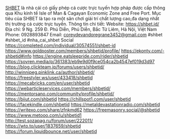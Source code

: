 <a href="https://shbet.id/">SHBET</a> là nhà cái có giấy phép cá cược trực tuyến hợp pháp được cấp thông qua Khu kinh tế Isle of Man & Cagayan Economic Zone and Free Port. Mục tiêu của SHBET là tạo ra một sân chơi giải trí chất lượng cao,đa dạng nhất thị trường cá cược trực tuyến.
Thông tin chi tiết:
Website: <a href="https://shbet.id/">https://shbet.id/</a>
Địa chỉ: 9 Ng. 259 Đ. Phú Diễn, Phú Diễn, Bắc Từ Liêm, Hà Nội, Việt Nam
Phone: 0928893847
Email: coreydevandoregrane3452@gmail.com
#shbet #shbet_id #nha_cai_shbet
Social
<a href="https://completed.com/individual/30574551/shbet-id">https://completed.com/individual/30574551/shbet-id</a>
<a href="https://www.goldposter.com/members/shbetid/profile/">https://www.goldposter.com/members/shbetid/profile/</a>
<a href="https://ekonty.com/-shbetid#info">https://ekonty.com/-shbetid#info</a>
<a href="https://engine.eatsleepride.com/rider/shbetid">https://engine.eatsleepride.com/rider/shbetid</a>
<a href="https://sovren.media/p/361383/eb9e9d0f9ce054ca2b4547ef019d3d97">https://sovren.media/p/361383/eb9e9d0f9ce054ca2b4547ef019d3d97</a>
<a href="https://blog.clickteam.jp/forums/users/shbetid/">https://blog.clickteam.jp/forums/users/shbetid/</a>
<a href="http://winnipeg.pinklink.ca/author/shbetid/">http://winnipeg.pinklink.ca/author/shbetid/</a>
<a href="https://freestyler.ws/user/433418/shbetid">https://freestyler.ws/user/433418/shbetid</a>
<a href="https://mecabricks.com/en/user/shbetid">https://mecabricks.com/en/user/shbetid</a>
<a href="https://webarticleservices.com/members/shbetid/">https://webarticleservices.com/members/shbetid/</a>
<a href="https://mentorsano.com/community/profile/shbetid/">https://mentorsano.com/community/profile/shbetid/</a>
<a href="https://biiut.com/shbetid">https://biiut.com/shbetid</a>
<a href="https://chillspot1.com/user/shbetid">https://chillspot1.com/user/shbetid</a>
<a href="https://facekindle.com/shbetid">https://facekindle.com/shbetid</a>
<a href="https://metaldevastationradio.com/shbetid">https://metaldevastationradio.com/shbetid</a>
<a href="https://writexo.com/share/zfnkmd62">https://writexo.com/share/zfnkmd62</a>
<a href="https://freemasonry.social/@shbetid">https://freemasonry.social/@shbetid</a>
<a href="https://www.metooo.com/u/shbetid1">https://www.metooo.com/u/shbetid1</a>
<a href="http://test.sozapag.ru/forum/user/222011/">http://test.sozapag.ru/forum/user/222011/</a>
<a href="https://wto.to/user/1837659/shbetid">https://wto.to/user/1837659/shbetid</a>
<a href="https://forum.liquidbounce.net/user/shbetid">https://forum.liquidbounce.net/user/shbetid</a>
